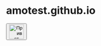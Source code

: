 # amotest.github.io
<HTML>
<head> 
<!-- Yandex.Metrika counter -->
<script type="text/javascript" >
   (function(m,e,t,r,i,k,a){m[i]=m[i]||function(){(m[i].a=m[i].a||[]).push(arguments)};
   m[i].l=1*new Date();
   for (var j = 0; j < document.scripts.length; j++) {if (document.scripts[j].src === r) { return; }}
   k=e.createElement(t),a=e.getElementsByTagName(t)[0],k.async=1,k.src=r,a.parentNode.insertBefore(k,a)})
   (window, document, "script", "https://mc.yandex.ru/metrika/tag.js", "ym");

   ym(98780924, "init", {
        clickmap:true,
        trackLinks:true,
        accurateTrackBounce:true
   });
</script>
<noscript><div><img src="https://mc.yandex.ru/watch/98780924" style="position:absolute; left:-9999px;" alt="" /></div></noscript>
<!-- /Yandex.Metrika counter -->

<form action="https://wa.me/996703380946" method="GET">
  <button type="submit" ><img src="https://upload.wikimedia.org/wikipedia/commons/thumb/6/6b/WhatsApp.svg/225px-WhatsApp.svg.png" width="40" 
   height="40" alt="Привет"></button>
</form>

<script id="crm-wa-button-script" src="https://app.i2crm.ru/api_v1/js/crm_wa_button_v1.js" data-source="ym" data-text="Здравствуйте. Номер заявки {u_code}">
</script>

</head>
</HTML>
